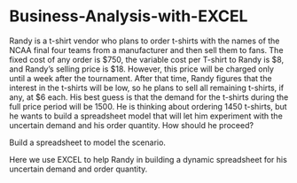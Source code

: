 # Business-Analysis-with-EXCEL

Randy is a t-shirt vendor who plans to order t-shirts with the names of the NCAA final four teams from a manufacturer and then sell them to fans.  The fixed cost of any order is $750, the variable cost per T-shirt to Randy is $8, and Randy’s selling price is $18.  However, this price will be charged only until a week after the tournament. After that time, Randy figures that the interest in the t-shirts will be low, so he plans to sell all remaining t-shirts, if any, at $6 each.  His best guess is that the demand for the t-shirts during the full price period will be 1500.  He is thinking about ordering 1450 t-shirts, but he wants to build a spreadsheet model that will let him experiment with the uncertain demand and his order quantity.  How should he proceed?

Build a spreadsheet to model the scenario.

Here we use EXCEL to help Randy in building a dynamic spreadsheet for his uncertain demand and order quantity.

